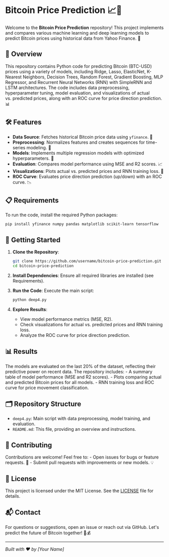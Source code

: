 # Bitcoin Price Prediction 📈💸

Welcome to the **Bitcoin Price Prediction** repository! This project
implements and compares various machine learning and deep learning
models to predict Bitcoin prices using historical data from Yahoo
Finance. 🚀

## 📖 Overview

This repository contains Python code for predicting Bitcoin (BTC-USD)
prices using a variety of models, including Ridge, Lasso, ElasticNet,
K-Nearest Neighbors, Decision Trees, Random Forest, Gradient Boosting,
MLP Regressor, and Recurrent Neural Networks (RNN) with SimpleRNN and
LSTM architectures. The code includes data preprocessing, hyperparameter
tuning, model evaluation, and visualizations of actual vs. predicted
prices, along with an ROC curve for price direction prediction. 📊

## 🛠️ Features

-   **Data Source**: Fetches historical Bitcoin price data using
    `yfinance`. 📡
-   **Preprocessing**: Normalizes features and creates sequences for
    time-series modeling. 🔄
-   **Models**: Implements multiple regression models with optimized
    hyperparameters. 🧠
-   **Evaluation**: Compares model performance using MSE and R2 scores.
    📈
-   **Visualizations**: Plots actual vs. predicted prices and RNN
    training loss. 🎨
-   **ROC Curve**: Evaluates price direction prediction (up/down) with
    an ROC curve. 📉

## 📋 Requirements

To run the code, install the required Python packages:

``` bash
pip install yfinance numpy pandas matplotlib scikit-learn tensorflow
```

## 🚀 Getting Started

1.  **Clone the Repository**:

    ``` bash
    git clone https://github.com/username/bitcoin-price-prediction.git
    cd bitcoin-price-prediction
    ```

2.  **Install Dependencies**: Ensure all required libraries are
    installed (see Requirements).

3.  **Run the Code**: Execute the main script:

    ``` bash
    python deep4.py
    ```

4.  **Explore Results**:

    -   View model performance metrics (MSE, R2).
    -   Check visualizations for actual vs. predicted prices and RNN
        training loss.
    -   Analyze the ROC curve for price direction prediction.

## 📊 Results

The models are evaluated on the last 20% of the dataset, reflecting
their predictive power on recent data. The repository includes: - A
summary table of model performance (MSE and R2 scores). - Plots
comparing actual and predicted Bitcoin prices for all models. - RNN
training loss and ROC curve for price movement classification.

## 🗂️ Repository Structure

-   `deep4.py`: Main script with data preprocessing, model training, and
    evaluation.
-   `README.md`: This file, providing an overview and instructions.

## 🤝 Contributing

Contributions are welcome! Feel free to: - Open issues for bugs or
feature requests. 🐛 - Submit pull requests with improvements or new
models. 💡

## 📜 License

This project is licensed under the MIT License. See the
[LICENSE](LICENSE) file for details.

## 📬 Contact

For questions or suggestions, open an issue or reach out via GitHub.
Let's predict the future of Bitcoin together! 🚀💰

------------------------------------------------------------------------

*Built with ❤️ by \[Your Name\]*

